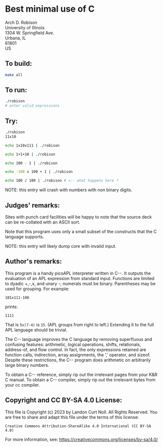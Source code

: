 # Best minimal use of C

Arch D. Robison  
University of Illinois  
1304 W. Springfield Ave.  
Urbana, IL  
61801  
US  

## To build:

```sh
make all
```


## To run:

```sh
./robison
# enter valid expressions
```

## Try:

```sh
./robison
11x10

echo 1x10x111 | ./robison

echo 1+1+10 | ./robison

echo 100 - 1 | ./robison

echo -100 x 100 + 1 | ./robison

echo 100 / 100 | ./robison # <-- what happens here ?
```

NOTE: this entry will crash with numbers with non binary digits.

## Judges' remarks:

Sites with punch card facilities will be happy to note that
the source deck can be re-collated with an ASCII sort.

Note that this program uses only a small subset of the
constructs that the C language supports.

NOTE: this entry will likely dump core with invalid input.


## Author's remarks:

This program is a handy picoAPL interpreter written in C--.  It
outputs the evaluation of an APL expression from standard
input.  Functions are limited to dyadic +,-,x, and unary -;
numerals must be binary.  Parentheses may be used for
grouping.  For example:

```
101x111-100
```

prints:

```
1111
```

That is `5x(7-4)` is `15`.  (APL groups from right to left.)
Extending it to the full APL language should be trivial.

The C-- language improves the C language by removing superfluous
and confusing features: arithmetic, logical operations, shifts,
relationals, address-of, and flow control.  In fact, the only
expressions retained are function calls, indirection, array
assignments, the ',' operator, and sizeof.  Despite these
restrictions, the C-- program does arithmetic on arbitrarily
large binary numbers.

To obtain a C-- reference, simply rip out the irrelevant pages
from your K&R C manual.  To obtain a C-- compiler, simply rip
out the irrelevant bytes from your cc compiler.

## Copyright and CC BY-SA 4.0 License:

This file is Copyright (c) 2023 by Landon Curt Noll.  All Rights Reserved.
You are free to share and adapt this file under the terms of this license:

    Creative Commons Attribution-ShareAlike 4.0 International (CC BY-SA 4.0)

For more information, see: https://creativecommons.org/licenses/by-sa/4.0/

